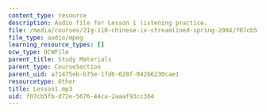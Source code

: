 ```yaml
---
content_type: resource
description: Audio file for Lesson 1 listening practice.
file: /media/courses/21g-110-chinese-iv-streamlined-spring-2004/f07cb5fbd72e567644ca2aaaf93cc364_Lesson1.mp3
file_type: audio/mpeg
learning_resource_types: []
ocw_type: OCWFile
parent_title: Study Materials
parent_type: CourseSection
parent_uid: a71475eb-b75e-1fd6-628f-04266230cae1
resourcetype: Other
title: Lesson1.mp3
uid: f07cb5fb-d72e-5676-44ca-2aaaf93cc364
---
```

